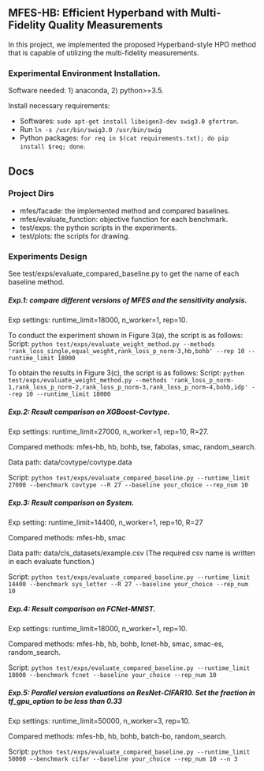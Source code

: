 ## MFES-HB: Efficient Hyperband with Multi-Fidelity Quality Measurements
In this project, we implemented the proposed Hyperband-style HPO method that is capable of utilizing the multi-fidelity measurements.

### Experimental Environment Installation.
Software needed: 1) anaconda, 2) python>=3.5.

Install necessary requirements:
- Softwares: `sudo apt-get install libeigen3-dev swig3.0 gfortran`.
- Run `ln -s /usr/bin/swig3.0 /usr/bin/swig`
- Python packages: `for req in $(cat requirements.txt); do pip install $req; done`.

## Docs
### Project Dirs
- mfes/facade: the implemented method and compared baselines.
- mfes/evaluate_function: objective function for each benchmark.
- test/exps: the python scripts in the experiments.
- test/plots: the scripts for drawing.

### Experiments Design
See test/exps/evaluate_compared_baseline.py to get the name of each baseline method.

##### Exp.1: compare different versions of MFES and the sensitivity analysis.
Exp settings: runtime_limit=18000, n_worker=1, rep=10.

To conduct the experiment shown in Figure 3(a), the script is as follows:
Script: `python test/exps/evaluate_weight_method.py --methods 'rank_loss_single,equal_weight,rank_loss_p_norm-3,hb,bohb' --rep 10 --runtime_limit 18000`

To obtain the results in Figure 3(c), the script is as follows:
Script: `python test/exps/evaluate_weight_method.py --methods 'rank_loss_p_norm-1,rank_loss_p_norm-2,rank_loss_p_norm-3,rank_loss_p_norm-4,bohb,idp' --rep 10 --runtime_limit 18000`

##### Exp.2: Result comparison on XGBoost-Covtype.
Exp settings: runtime_limit=27000, n_worker=1, rep=10, R=27.

Compared methods: mfes-hb, hb, bohb, tse, fabolas, smac, random_search.

Data path: data/covtype/covtype.data

Script: `python test/exps/evaluate_compared_baseline.py --runtime_limit 27000 --benchmark covtype --R 27 --baseline your_choice --rep_num 10`


##### Exp.3: Result comparison on System.
Exp setting: runtime_limit=14400, n_worker=1, rep=10, R=27

Compared methods: mfes-hb, smac

Data path: data/cls_datasets/example.csv (The required csv name is written in each evaluate function.)

Script: `python test/exps/evaluate_compared_baseline.py --runtime_limit 14400 --benchmark sys_letter --R 27 --baseline your_choice --rep_num 10`


##### Exp.4: Result comparison on FCNet-MNIST.
Exp settings: runtime_limit=18000, n_worker=1, rep=10.

Compared methods: mfes-hb, hb, bohb, lcnet-hb, smac, smac-es, random_search.

Script: `python test/exps/evaluate_compared_baseline.py --runtime_limit 18000 --benchmark fcnet --baseline your_choice --rep_num 10`


##### Exp.5: Parallel version evaluations on ResNet-CIFAR10. Set the fraction in tf_gpu_option to be less than 0.33
Exp settings: runtime_limit=50000, n_worker=3, rep=10.

Compared methods: mfes-hb, hb, bohb, batch-bo, random_search.

Script: `python test/exps/evaluate_compared_baseline.py --runtime_limit 50000 --benchmark cifar --baseline your_choice --rep_num 10 --n 3`